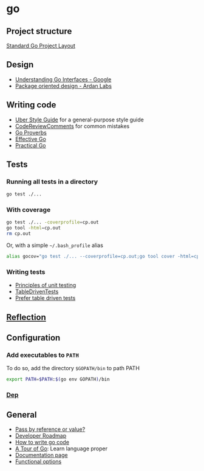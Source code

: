 # go

## Project structure

[Standard Go Project Layout]

## Design

- [Understanding Go Interfaces - Google](https://www.youtube.com/watch?v=F4wUrj6pmSI&t=1642s)
- [Package oriented design - Ardan Labs](https://www.ardanlabs.com/blog/2017/02/package-oriented-design.html)

## Writing code

- [Uber Style Guide] for a general-purpose style guide
- [CodeReviewComments] for common mistakes
- [Go Proverbs]
- [Effective Go]
- [Practical Go](https://dave.cheney.net/practical-go/presentations/qcon-china.html)

## Tests

### Running all tests in a directory

```bash
go test ./...
```

### With coverage

```bash
go test ./... -coverprofile=cp.out
go tool -html=cp.out
rm cp.out
```

Or, with a simple `~/.bash_profile` alias

```bash
alias gocov="go test ./... --coverprofile=cp.out;go tool cover -html=cp.out;rm cp.out"
```

### Writing tests

- [Principles of unit testing](https://github.com/ghsukumar/SFDC_Best_Practices/wiki/F.I.R.S.T-Principles-of-Unit-Testing)
- [TableDrivenTests](https://github.com/golang/go/wiki/TableDrivenTests)
- [Prefer table driven tests](https://dave.cheney.net/2019/05/07/prefer-table-driven-tests)

## [Reflection](reflection.md)

## Configuration

### Add executables to `PATH`

To do so, add the directory `$GOPATH/bin` to path PATH

```bash
export PATH=$PATH:$(go env GOPATH)/bin
```

### [Dep](dep.md)

## General

- [Pass by reference or value?](http://goinbigdata.com/golang-pass-by-pointer-vs-pass-by-value/)
- [Developer Roadmap](https://github.com/Alikhll/golang-developer-roadmap)
- [How to write go code](https://golang.org/doc/code.html)
- [A Tour of Go](https://tour.golang.org/welcome/1): Learn language proper
- [Documentation page](https://golang.org/doc/#articles)
- [Functional options](https://dave.cheney.net/2014/10/17/functional-options-for-friendly-apis)

[Standard Go Project Layout]: https://github.com/golang-standards/project-layout
[Uber Style Guide]: https://github.com/uber-go/guide
[Effective Go]: https://golang.org/doc/effective_go.html
[CodeReviewComments]: https://github.com/golang/go/wiki/CodeReviewComments
[Go Proverbs]: https://go-proverbs.github.io/